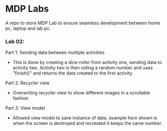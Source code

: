 # MDP Labs

A repo to store MDP Lab to ensure seamless development between home pc, laptop and lab pc.

### Lab 02:


Part 1: Sending data between multiple activities

- This is done by creating a dice-roller from activity one, sending data to activity two. Activity two is then rolling a random number and uses "finish()" and returns the data created to the first activity.

Part 2: Recycler view

- Overwriting recycler view to show different images in a scrollable fashion

Part 3: View model

- Allowed view model to save instance of data, example here shown is when the screen is destroyed and recreated it keeps the same number.